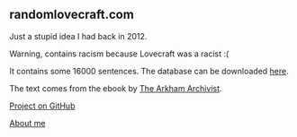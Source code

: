 ## randomlovecraft.com

Just a stupid idea I had back in 2012.

Warning, contains racism because Lovecraft was a racist :(

It contains some 16000 sentences. The database can be downloaded [here](https://f.tthe.se/dl/dy2pj/15a9d9efc51c5aa9670d17c190307dc87b6fe494).

The text comes from the ebook by [The Arkham Archivist](https://arkhamarchivist.com/free-complete-lovecraft-ebook-nook-kindle/).

[Project on GitHub](https://github.com/dekadans/randomlovecraft.com)

[About me](https://tthe.se)
